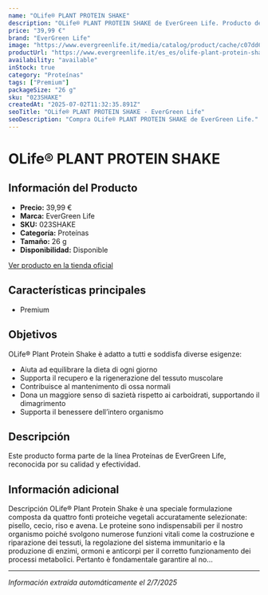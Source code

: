 ```yaml
---
name: "OLife® PLANT PROTEIN SHAKE"
description: "OLife® PLANT PROTEIN SHAKE de EverGreen Life. Producto de alta calidad."
price: "39,99 €"
brand: "EverGreen Life"
image: "https://www.evergreenlife.it/media/catalog/product/cache/c07dd61d864357977e19899508bed4cf/o/l/olife_plant_protein_shake_cioccolato__260gx10_1.png"
productUrl: "https://www.evergreenlife.it/es_es/olife-plant-protein-shake.html"
availability: "available"
inStock: true
category: "Proteínas"
tags: ["Premium"]
packageSize: "26 g"
sku: "023SHAKE"
createdAt: "2025-07-02T11:32:35.891Z"
seoTitle: "OLife® PLANT PROTEIN SHAKE - EverGreen Life"
seoDescription: "Compra OLife® PLANT PROTEIN SHAKE de EverGreen Life."
---
```


# OLife® PLANT PROTEIN SHAKE



## Información del Producto

- **Precio:** 39,99 €
- **Marca:** EverGreen Life
- **SKU:** 023SHAKE
- **Categoría:** Proteínas
- **Tamaño:** 26 g
- **Disponibilidad:** Disponible

[Ver producto en la tienda oficial](https://www.evergreenlife.it/es_es/olife-plant-protein-shake.html)

## Características principales

- Premium


## Objetivos

OLife® Plant Protein Shake è adatto a tutti e soddisfa diverse esigenze:
- Aiuta ad equilibrare la dieta di ogni giorno
- Supporta il recupero e la rigenerazione del tessuto muscolare
- Contribuisce al mantenimento di ossa normali
- Dona un maggiore senso di sazietà rispetto ai carboidrati, supportando il dimagrimento
- Supporta il benessere dell’intero organismo


## Descripción

Este producto forma parte de la línea Proteínas de EverGreen Life, reconocida por su calidad y efectividad.


## Información adicional

Descripción
        OLife® Plant Protein Shake è una speciale formulazione composta da quattro fonti proteiche vegetali accuratamente selezionate: pisello, cecio, riso e avena. Le proteine sono indispensabili per il nostro organismo poiché svolgono numerose funzioni vitali come la costruzione e riparazione dei tessuti, la regolazione del sistema immunitario e la produzione di enzimi, ormoni e anticorpi per il corretto funzionamento dei processi metabolici. Pertanto è fondamentale garantire al no...

---

*Información extraída automáticamente el 2/7/2025*
